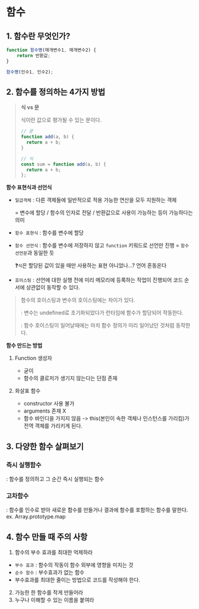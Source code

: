 # 함수

## 1. 함수란 무엇인가?

```js
function 함수명(매개변수1, 매개변수2) {
	return 반환값;
}

함수명(인수1, 인수2);
```

## 2. 함수를 정의하는 4가지 방법

> **식 vs 문**
>
> 식이란 값으로 평가될 수 있는 문이다.
>
> ```js
> // 문
> function add(a, b) {
> 	return a + b;
> }
>
> // 식
> const sum = function add(a, b) {
> 	return a + b;
> };
> ```

**함수 표현식과 선언식**

- `일급객체` : 다른 객체들에 일반적으로 적용 가능한 연산을 모두 지원하는 객체

     = 변수에 할당 / 함수의 인자로 전달 / 반환값으로 사용이 가능하는 등이 가능하다는 의미

- `함수 표현식` : 함수를 변수에 할당
- `함수 선언식` : 함수를 변수에 저장하지 않고 `function` 키워드로 선언만 진행 = `함수 선언문`과 동일한 듯

     ❓`식`은 할당된 값이 있을 때만 사용하는 표현 아니었나...? 언어 혼동온다

- `호이스팅` : 선언에 대한 실행 전에 미리 메모리에 등록하는 작업이 진행되어 코드 순서에 상관없이 동작할 수 있다.

> 함수의 호이스팅과 변수의 호이스팅에는 차이가 있다.
>
> : 변수는 undefined로 초기화되었다가 런타임에 함수가 할당되어 작동한다.
>
> : 함수 호이스팅이 일어날때에는 마치 함수 정의가 미리 일어났던 것처럼 동작한다.

**함수 만드는 방법**

1. Function 생성자

      - 굳이
      - 함수의 클로저가 생기지 않는다는 단점 존재

2. 화살표 함수
      - constructor 사용 불가
      - arguments 존재 X
      - 함수 바인디을 가지지 않음 -> this(본인이 속한 객체나 인스턴스를 가리킴)가 전역 객체를 가리키게 된다.

## 3. 다양한 함수 살펴보기

### 즉시 실행함수

: 함수를 정의하고 그 순간 즉시 실행되는 함수

### 고차함수

: 함수를 인수로 받아 새로운 함수를 만들거나 결과에 함수를 포함하는 함수를 말한다.
ex. Array.prototype.map

## 4. 함수 만들 때 주의 사항

1. 함수의 부수 효과를 최대한 억제하라

- `부수 효과` : 함수의 작동이 함수 외부에 영향을 미치는 것
- `순수 함수` : 부수효과가 없는 함수
- 부수효과를 최대한 줄이는 방법으로 코드를 작성해야 한다.

2. 가능한 한 함수를 작게 만들어라
3. 누구나 이해할 수 있는 이름을 붙여라
